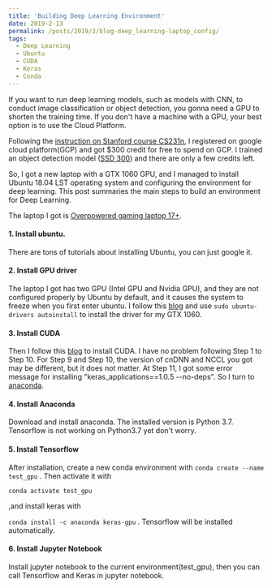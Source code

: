 ```yaml
---
title: 'Building Deep Learning Environment'
date: 2019-2-13
permalink: /posts/2019/2/blog-deep_learning-laptop_config/
tags:
  - Deep Learning
  - Ubuntu
  - CUDA
  - Keras
  - Conda
---
```


If you want to run deep learning models, such as models with CNN, to conduct image classification or object detection, you gonna need a GPU to shorten the training time. If you don't have a machine with a GPU, your best option is to use the Cloud Platform. 

Following the  [instruction on Stanford course CS231n](http://cs231n.github.io/gce-tutorial/), I registered on google cloud platform(GCP) and got \$300 credit for free to spend on GCP. I trained an object detection model ([SSD 300](https://github.com/pierluigiferrari/ssd_keras)) and there are only a few credits left.

So, I got a new laptop with a GTX 1060 GPU, and I managed to install Ubuntu 18.04 LST operating system and configuring the environment for deep learning. This post summaries the main steps to build an environment for Deep Learning.

The laptop I got is [Overpowered gaming laptop 17+](https://www.walmart.com/ip/OVERPOWERED-Gaming-Laptop-17-2-Year-Warranty-144Hz-Intel-i7-8750H-NVIDIA-GeForce-GTX-1060-Mechanical-LED-Keyboard-256-SSD-2TB-HDD-32GB-RAM-Windows-10/887474519). 

#### 1. Install ubuntu. 
There are tons of tutorials about installing Ubuntu, you can just google it.
#### 2. Install GPU driver
The laptop I got has two GPU (Intel GPU and Nvidia GPU), and they are not configured properly by Ubuntu by default, and it causes the system to freeze when you first enter ubuntu. I follow this [blog](https://blog.csdn.net/ZhuJiayou/article/details/83177000) and use `sudo ubuntu-drivers autoinstall` to install the driver for my GTX 1060. 
#### 3. Install CUDA
Then I follow this [blog](https://www.pytorials.com/how-to-install-tensorflow-gpu-with-cuda-10-0-for-python-on-ubuntu/) to install CUDA. I have no problem following Step 1 to Step 10. For Step 9 and Step 10, the version of cnDNN and NCCL you got may be different, but it does not matter. At Step 11, I got some error message for installing "keras_applications==1.0.5 --no-deps". So I turn to [anaconda](https://anaconda.org).
#### 4. Install Anaconda
Download and install anaconda. The installed version is Python 3.7. Tensorflow is not working on Python3.7 yet don't worry.
#### 5. Install Tensorflow
After installation, create a new conda environment with 
```conda create --name test_gpu```
. 
Then activate it with 

```conda activate test_gpu```

,and install keras with

```conda install -c anaconda keras-gpu```
.
Tensorflow will be installed automatically.

#### 6. Install Jupyter Notebook
Install jupyter notebook to the current environment(test_gpu), then you can call Tensorflow and Keras in jupyter notebook.
